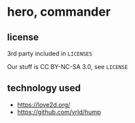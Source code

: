 hero, commander
===============

## license

3rd party included in `LICENSES`

Our stuff is CC BY-NC-SA 3.0, see `LICENSE`

## technology used

* https://love2d.org/
* https://github.com/vrld/hump
